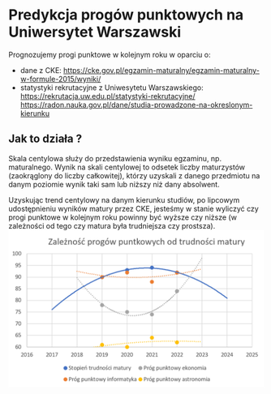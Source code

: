 # Predykcja progów punktowych na Uniwersytet Warszawski
Prognozujemy progi punktowe w kolejnym roku w oparciu o:
- dane z CKE: https://cke.gov.pl/egzamin-maturalny/egzamin-maturalny-w-formule-2015/wyniki/
- statystyki rekrutacyjne z Uniwesytetu Warszawskiego:
https://rekrutacja.uw.edu.pl/statystyki-rekrutacyjne/
https://radon.nauka.gov.pl/dane/studia-prowadzone-na-okreslonym-kierunku

## Jak to działa ?
Skala centylowa służy do przedstawienia wyniku egzaminu, np. maturalnego. 
Wynik na skali centylowej to odsetek liczby maturzystów (zaokrąglony do liczby całkowitej), 
którzy uzyskali z danego przedmiotu na danym poziomie wynik taki sam lub niższy niż dany absolwent.

Uzyskując trend centylowy na danym kierunku studiów, po lipcowym udostępnieniu wyników matury przez CKE, jesteśmy w stanie wyliczyć czy progi punktowe w kolejnym roku powinny być wyższe czy niższe (w zależności od tego czy matura była trudniejsza czy prostsza).
![alt text](img.png)



